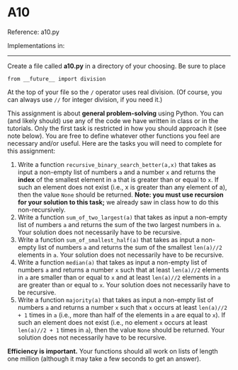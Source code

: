 A10
====

Reference: a10.py

Implementations in:

---
Create a file called **a10.py** in a directory of your choosing. Be sure to place

`from __future__ import division`

At the top of your file so the `/` operator uses real division. (Of course, you can always use `//` for integer division, if you need it.)

This assignment is about **general problem-solving** using Python. You can (and likely should) use any of the code we have written in class or in the tutorials. Only the first task is restricted in how you should approach it (see note below). You are free to define whatever other functions you feel are necessary and/or useful. Here are the tasks you will need to complete for this assignment:

1. Write a function `recursive_binary_search_better(a,x)` that takes as input a non-empty list of numbers `a` and a number `x` and returns the **index** of the smallest element in `a` that is greater than or equal to `x`. If such an element does not exist (i.e., x is greater than any element of a), then the value `None` should be returned.  **Note: you must use recursion for your solution to this task;** we already saw in class how to do this non-recursively.
2. Write a function `sum_of_two_largest(a)` that takes as input a non-empty list of numbers `a` and returns the sum of the two largest numbers in `a`. Your solution does not necessarily have to be recursive.
3. Write a function `sum_of_smallest_half(a)` that takes as input a non-empty list of numbers `a` and returns the sum of the smallest `len(a)//2` elements in `a`. Your solution does not necessarily have to be recursive.
4. Write a function `median(a)` that takes as input a non-empty list of numbers `a` and returns a number `x` such that at least `len(a)//2` elements in `a` are smaller than or equal to `x` and at least `len(a)//2` elements in `a` are greater than or equal to `x`. Your solution does not necessarily have to be recursive.
5. Write a function `majority(a)` that takes as input a non-empty list of numbers `a` and returns a number `x` such that `x` occurs at least `len(a)//2 + 1` times in `a` (i.e., more than half of the elements in `a` are equal to `x`). If such an element does not exist (i.e., no element `x` occurs at least `len(a)//2 + 1` times in `a`), then the value `None` should be returned. Your solution does not necessarily have to be recursive.

**Efficiency is important.** Your functions should all work on lists of length one million (although it may take a few seconds to get an answer).
